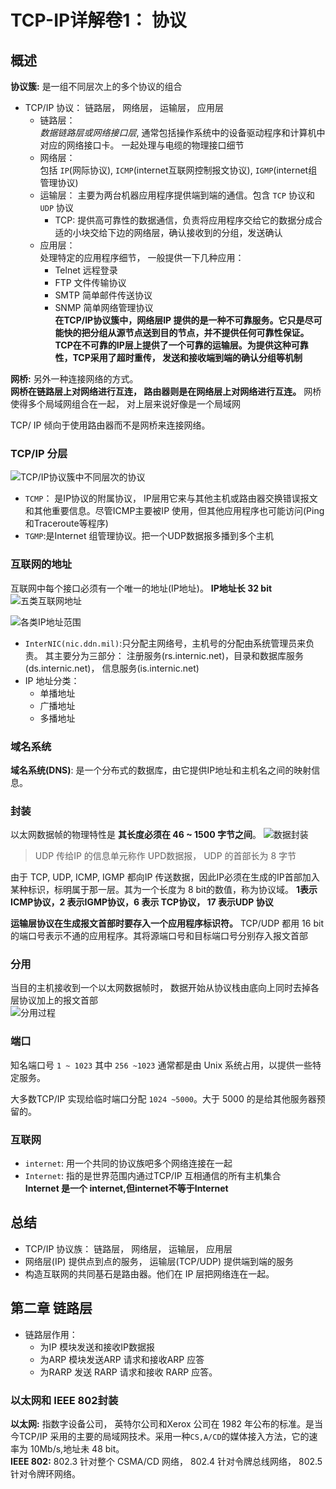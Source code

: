 # TCP-IP详解卷1： 协议  

## 概述 
__协议簇:__ 是一组不同层次上的多个协议的组合   

* TCP/IP 协议： 链路层， 网络层， 运输层， 应用层  
    * 链路层：  
        _数据链路层或网络接口层_, 通常包括操作系统中的设备驱动程序和计算机中对应的网络接口卡。 一起处理与电缆的物理接口细节  
    * 网络层：  
        包括 `IP`(网际协议), `ICMP`(internet互联网控制报文协议), `IGMP`(internet组管理协议)    
    * 运输层： 
        主要为两台机器应用程序提供端到端的通信。包含 `TCP` 协议和 `UDP` 协议   
        * TCP: 
            提供高可靠性的数据通信，负责将应用程序交给它的数据分成合适的小块交给下边的网络层，确认接收到的分组，发送确认
    * 应用层：  
        处理特定的应用程序细节， 一般提供一下几种应用： 
        * Telnet 远程登录  
        * FTP 文件传输协议  
        * SMTP 简单邮件传送协议  
        * SNMP 简单网络管理协议   
    __在TCP/IP协议簇中，网络层IP 提供的是一种不可靠服务。它只是尽可能快的把分组从源节点送到目的节点，并不提供任何可靠性保证。TCP在不可靠的IP层上提供了一个可靠的运输层。为提供这种可靠性，TCP采用了超时重传， 发送和接收端到端的确认分组等机制__  

__网桥:__ 另外一种连接网络的方式。  
__网桥在链路层上对网络进行互连， 路由器则是在网络层上对网络进行互连。__ 网桥使得多个局域网组合在一起， 对上层来说好像是一个局域网   

TCP/ IP 倾向于使用路由器而不是网桥来连接网络。   


### TCP/IP 分层  
![TCP/IP协议簇中不同层次的协议](.././assets/read_note/TCP:IP/截屏2020-02-27下午10.23.53.png)  
* `TCMP`： 是IP协议的附属协议， IP层用它来与其他主机或路由器交换错误报文和其他重要信息。尽管ICMP主要被IP 使用，但其他应用程序也可能访问(Ping和Traceroute等程序)  
* `TGMP`:是Internet 组管理协议。把一个UDP数据报多播到多个主机   

### 互联网的地址   
互联网中每个接口必须有一个唯一的地址(IP地址)。 __IP地址长 32 bit__   
![五类互联网地址](.././assets/read_note/TCP:IP/截屏2020-02-27下午10.33.55.png)    

![各类IP地址范围](.././assets/read_note/TCP:IP/截屏2020-02-27下午10.35.44.png)

* `InterNIC(nic.ddn.mil)`:只分配主网络号，主机号的分配由系统管理员来负责。 其主要分为三部分： 注册服务(rs.internic.net)，目录和数据库服务(ds.internic.net)， 信息服务(is.internic.net)  
* IP 地址分类：
    * 单播地址 
    * 广播地址  
    * 多播地址  

### 域名系统  
__域名系统(DNS)__: 是一个分布式的数据库，由它提供IP地址和主机名之间的映射信息。  

### 封装  
以太网数据帧的物理特性是 __其长度必须在 46 ~ 1500 字节之间__。 
![数据封装](.././assets/read_note/TCP:IP/截屏2020-02-28上午10.20.56.png)  
> UDP 传给IP 的信息单元称作 UPD数据报， UDP 的首部长为 8 字节  

由于 TCP, UDP, ICMP, IGMP 都向IP 传送数据，因此IP必须在生成的IP首部加入某种标识，标明属于那一层。其为一个长度为 8 bit的数值，称为协议域。 __1表示ICMP协议，2 表示IGMP协议，6 表示 TCP协议， 17 表示UDP 协议__  

__运输层协议在生成报文首部时要存入一个应用程序标识符。__ TCP/UDP 都用 16 bit 的端口号表示不通的应用程序。其将源端口号和目标端口号分别存入报文首部  

### 分用  
当目的主机接收到一个以太网数据帧时， 数据开始从协议栈由底向上同时去掉各层协议加上的报文首部  
![分用过程](../assets/read_note/TCP:IP/截屏2020-02-28上午10.34.53.png)  

### 端口 
知名端口号 `1 ~ 1023` 其中 `256 ~1023` 通常都是由 Unix 系统占用，以提供一些特定服务。  

大多数TCP/IP 实现给临时端口分配 `1024 ~5000`。大于 5000 的是给其他服务器预留的。

### 互联网  
* `internet`: 用一个共同的协议族吧多个网络连接在一起  
* `Internet`: 指的是世界范围内通过TCP/IP 互相通信的所有主机集合   
__Internet 是一个 internet,但internet不等于Internet__  

## 总结 
* TCP/IP 协议族： 链路层， 网络层， 运输层， 应用层  
* 网络层(IP) 提供点到点的服务， 运输层(TCP/UDP) 提供端到端的服务  
* 构造互联网的共同基石是路由器。他们在 IP 层把网络连在一起。  


## 第二章 链路层  

* 链路层作用：  
    * 为IP 模块发送和接收IP数据报  
    * 为ARP 模块发送ARP 请求和接收ARP 应答  
    * 为RARP 发送 RARP 请求和接收 RARP 应答。  

### 以太网和 IEEE 802封装 
__以太网:__ 指数字设备公司， 英特尔公司和Xerox 公司在 1982 年公布的标准。是当今TCP/IP 采用的主要的局域网技术。采用一种`CS,A/CD`的媒体接入方法，它的速率为 10Mb/s,地址未 48 bit。  
__IEEE 802:__ 802.3 针对整个 CSMA/CD 网络， 802.4 针对令牌总线网络， 802.5 针对令牌环网络。

